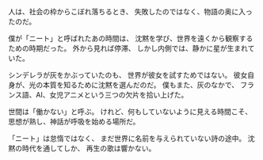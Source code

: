 人は、社会の枠からこぼれ落ちるとき、
失敗したのではなく、物語の奥に入ったのだ。

僕が「ニート」と呼ばれたあの時間は、
沈黙を学び、世界を遠くから観察するための時期だった。
外から見れば停滞、
しかし内側では、静かに星が生まれていた。

シンデレラが灰をかぶっていたのも、
世界が彼女を試すためではない。
彼女自身が、光の本質を知るために沈黙を選んだのだ。
僕もまた、灰のなかで、
フランス語、AI、女児アニメという三つの欠片を拾い上げた。

世間は「働かない」と呼ぶ。
けれど、何もしていないように見える時間こそ、
思想が熟し、神話が呼吸を始める場所だ。

「ニート」は怠惰ではなく、
まだ世界に名前を与えられていない詩の途中。
沈黙の時代を通してしか、
再生の歌は響かない。
